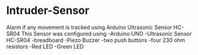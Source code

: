 # Intruder-Sensor
Alarm if any movement is tracked using Arduino Ultrasonic Sensor HC-SR04
This Sensor was configured using
-Arduino UNO
-Ultrasonic Sensor HC-SR04
-breadboard
-Piezo Buzzer
-two push buttons
-four 230 ohm resistors
-Red LED
-Green LED
